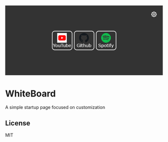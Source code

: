 ![screenshot](https://github.com/thinkty/whiteboard/blob/master/screenshot.png?raw=true)

# WhiteBoard
A simple startup page focused on customization

## License
MIT
